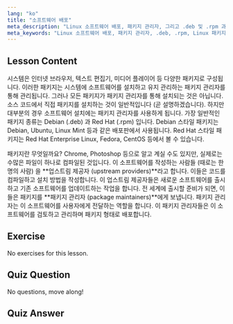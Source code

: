 ```yaml
---
lang: "ko"
title: "소프트웨어 배포"
meta_description: "Linux 소프트웨어 배포, 패키지 관리자, 그리고 .deb 및 .rpm 과 같은 패키지 유형에 대해 알아보세요. Linux 시스템에서 소프트웨어가 어떻게 관리되는지 이해합니다."
meta_keywords: "Linux 소프트웨어 배포, 패키지 관리자, .deb, .rpm, Linux 패키지, 초급 Linux, Linux 튜토리얼, 소프트웨어 설치"
---
```


## Lesson Content

시스템은 인터넷 브라우저, 텍스트 편집기, 미디어 플레이어 등 다양한 패키지로 구성됩니다. 이러한 패키지는 시스템에 소프트웨어를 설치하고 유지 관리하는 패키지 관리자를 통해 관리됩니다. 그러나 모든 패키지가 패키지 관리자를 통해 설치되는 것은 아닙니다. 소스 코드에서 직접 패키지를 설치하는 것이 일반적입니다 (곧 설명하겠습니다). 하지만 대부분의 경우 소프트웨어 설치에는 패키지 관리자를 사용하게 됩니다. 가장 일반적인 패키지 종류는 Debian (.deb) 과 Red Hat (.rpm) 입니다. Debian 스타일 패키지는 Debian, Ubuntu, Linux Mint 등과 같은 배포판에서 사용됩니다. Red Hat 스타일 패키지는 Red Hat Enterprise Linux, Fedora, CentOS 등에서 볼 수 있습니다.

패키지란 무엇일까요? Chrome, Photoshop 등으로 알고 계실 수도 있지만, 실제로는 수많은 파일이 하나로 컴파일된 것입니다. 이 소프트웨어를 작성하는 사람들 (때로는 한 명의 사람) 을 **업스트림 제공자 (upstream providers)**라고 합니다. 이들은 코드를 컴파일하고 설치 방법을 작성합니다. 이 업스트림 제공자들은 새로운 소프트웨어를 출시하고 기존 소프트웨어를 업데이트하는 작업을 합니다. 전 세계에 출시할 준비가 되면, 이들은 패키지를 **패키지 관리자 (package maintainers)**에게 보냅니다. 패키지 관리자는 이 소프트웨어를 사용자에게 전달하는 역할을 합니다. 이 패키지 관리자들은 이 소프트웨어를 검토하고 관리하며 패키지 형태로 배포합니다.

## Exercise

No exercises for this lesson.

## Quiz Question

No questions, move along!

## Quiz Answer
